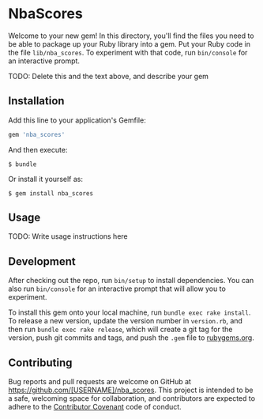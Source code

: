 # NbaScores

Welcome to your new gem! In this directory, you'll find the files you need to be able to package up your Ruby library into a gem. Put your Ruby code in the file `lib/nba_scores`. To experiment with that code, run `bin/console` for an interactive prompt.

TODO: Delete this and the text above, and describe your gem

## Installation

Add this line to your application's Gemfile:

```ruby
gem 'nba_scores'
```

And then execute:

    $ bundle

Or install it yourself as:

    $ gem install nba_scores

## Usage

TODO: Write usage instructions here

## Development

After checking out the repo, run `bin/setup` to install dependencies. You can also run `bin/console` for an interactive prompt that will allow you to experiment.

To install this gem onto your local machine, run `bundle exec rake install`. To release a new version, update the version number in `version.rb`, and then run `bundle exec rake release`, which will create a git tag for the version, push git commits and tags, and push the `.gem` file to [rubygems.org](https://rubygems.org).

## Contributing

Bug reports and pull requests are welcome on GitHub at https://github.com/[USERNAME]/nba_scores. This project is intended to be a safe, welcoming space for collaboration, and contributors are expected to adhere to the [Contributor Covenant](contributor-covenant.org) code of conduct.

